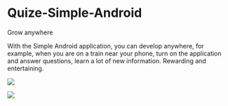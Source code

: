 # Quize-Simple-Android
Grow anywhere

With the Simple Android application, you can develop anywhere, for example, when you are on a train near your phone, turn on the application and answer questions, learn a lot of new information. Rewarding and entertaining.

![](https://github.com/ValentinaGnatenko/Quize-Simple-Android/blob/master/Screen/first.png)

![](https://github.com/ValentinaGnatenko/Quize-Simple-Android/blob/master/Screen/twoo.png)
